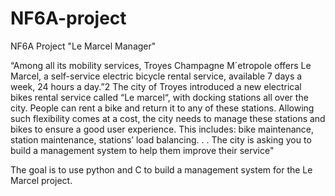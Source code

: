 # NF6A-project
NF6A Project "Le Marcel Manager"


“Among all its mobility services, Troyes Champagne M´etropole offers Le Marcel, a self-service electric bicycle rental service, available 7 days a week, 24 hours a day.”2 The city
of Troyes introduced a new electrical bikes rental service called “Le marcel“, with docking
stations all over the city. People can rent a bike and return it to any of these stations.
Allowing such flexibility comes at a cost, the city needs to manage these stations and bikes
to ensure a good user experience. This includes: bike maintenance, station maintenance,
stations’ load balancing. . . The city is asking you to build a management system to help
them improve their service"

The goal is to use python and C to build a management system for the Le Marcel project.